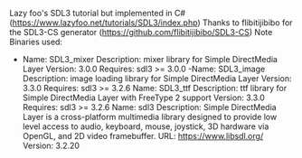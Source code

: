 Lazy foo's SDL3 tutorial but implemented in C# (https://www.lazyfoo.net/tutorials/SDL3/index.php)
Thanks to flibitijibibo for the SDL3-CS generator (https://github.com/flibitijibibo/SDL3-CS)
Note
Binaries used:
- Name: SDL3_mixer
Description: mixer library for Simple DirectMedia Layer
Version: 3.0.0
Requires: sdl3 >= 3.0.0
-Name: SDL3_image
Description: image loading library for Simple DirectMedia Layer
Version: 3.3.0
Requires: sdl3 >= 3.2.6
Name: SDL3_ttf
Description: ttf library for Simple DirectMedia Layer with FreeType 2 support
Version: 3.3.0
Requires: sdl3 >= 3.2.6
Name: sdl3
Description: Simple DirectMedia Layer is a cross-platform multimedia library designed to provide low level access to audio, keyboard, mouse, joystick, 3D hardware via OpenGL, and 2D video framebuffer.
URL: https://www.libsdl.org/
Version: 3.2.20
